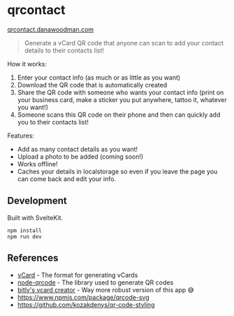# qrcontact

[qrcontact.danawoodman.com](https://qrcontact.danawoodman.com)

> Generate a vCard QR code that anyone can scan to add your contact details to their contacts list!

How it works:

1. Enter your contact info (as much or as little as you want)
2. Download the QR code that is automatically created
3. Share the QR code with someone who wants your contact info (print on your business card, make a sticker you put anywhere, tattoo it, whatever you want!)
4. Someone scans this QR code on their phone and then can quickly add you to their contacts list!

Features:

- Add as many contact details as you want!
- Upload a photo to be added (coming soon!)
- Works offline!
- Caches your details in localstorage so even if you leave the page you can come back and edit your info.

## Development

Built with SvelteKit.

```shell
npm install
npm run dev
```

## References

- [vCard](https://en.wikipedia.org/wiki/VCard) - The format for generating vCards
- [node-qrcode](https://github.com/soldair/node-qrcode) - The library used to generate QR codes
- [bitly's vcard creator](https://www.qr-code-generator.com/solutions/vcard-qr-code/) - Way more robust version of this app 😅
- https://www.npmjs.com/package/qrcode-svg
- https://github.com/kozakdenys/qr-code-styling
